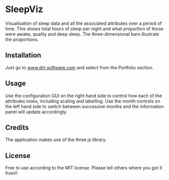 # SleepViz
Visualisation of sleep data and all the associated attributes over a period of time.
This shows total hours of sleep per night and what proportion of those were awake, quality and deep sleep.
The three-dimensional bars illustrate the proportions.

## Installation

Just go to www.drt-software.com and select from the Portfolio section.

## Usage

Use the configuration GUI on the right hand side to control how each of the attributes looks, including scaling and labelling.
Use the month controls on the left hand side to switch between successive months and the information panel will update accordingly.

## Credits

The application makes use of the three.js library.

## License

Free to use according to the MIT license. Please tell others where you got it from!!
